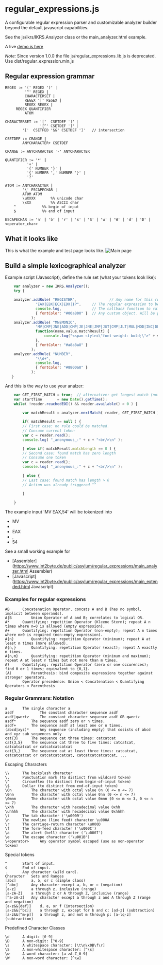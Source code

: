 regular_expressions.js
======================

A configurable regular expression parser and customizable analyzer builder beyond 
the default javascript capabilities.

See the js/ikrs/IKRS.Analyzer class or the main_analyzer.html example.

A live [demo is here](http://int2byte.de/public/asylum/regular_expressions/main_analyzer.html)


*Note:* Since version 1.0.0 the file js/regular_expressions.lib.js is deprecated.
Use dist/regular_expression.min.js


## Regular expression grammar
```
REGEX := '(' REGEX ')' |
      	 '^' REGEX |
         CHARACTERSET |
         REGEX '|' REGEX |
         REGEX REGEX |
	 REGEX QUANTIFIER
         ATOM

CHARACTERSET := '['  CSETDEF ']' |
      	     	'[^' CSETDEF ']' |
		'['  CSETFED '&&' CSETDEF ']'   // intersection

CSETDEF := CRANGE |
	    ANYCHARACTER+ CSETDEF

CRANGE := ANYCHARACTER '-' ANYCHARACTER

QUANTIFIER := '*' | 
	      '+' |
	      '{' NUMBER '}' |
	      '{' NUMBER ',' NUMBER '}' |
	      '?'

ATOM := ANYCHARACTER |
        '\' ESCAPECHAR |
        ATOM ATOM
        \uXXXX       %% unicode char
        \xXX         %% ASCII char
	^            %% begin of input
	$            %% end of input

ESCAPECHAR := 'n' | 'b' | 'r' | 's' | 'S' | 'w' | 'W' | 'd' | 'D' | <operator_char>
```

## What it looks like

This is what the example and test page looks like.
![Main page](Screenshot_2018-03-26_overview.png "Main page")



## Build a simple lexicographical analyzer
Example script (Javascript), define the rule set (what your tokens look like):
```javascript
    var analyzer = new IKRS.Analyzer();
    try {

	analyzer.addRule( "REGISTER",               // Any name for this rule. Duplicates allowed.
			  "EAX|EBX|ECX|EDX|IP",     // The regular expression to be matched.
			  console.log,              // The callback function to call on input match.
			  { fontColor: "#00a800" }  // Any custom object. Will be passed as 'callbackParams' to the callback function
			);
	analyzer.addRule( "MNEMONIC", 
			  "MV|CMP|JNE|ADD|CMP|JE|JNE|JMP|JGT|CMP|JLT|MUL|MOD|INC|DEC|SUB|RETR|RETURN|PUSH|CALL|POP|MALLOC|MDEALLOC", 
			  function(name,value,matchResult) { 
			      console.log("<span style=\"font-weight: bold;\">" + value + "</span>"); 
			  },
			  { fontColor: "#a8a8a8" }
			);
	analyzer.addRule( "NUMBER", 
			  "\\d+",
			  console.log,
			  { fontColor: "#8800a8" }
			);
   }
```

And this is the way to use your analzer:

```javascript
	var GET_FIRST_MATCH = true;  // alternative: get longest match (not wha we want here)
	var startTime       = new Date().getTime();
	while( !reader.reachedEOI() && reader.available() > 0 ) {

	    var matchResult = analyzer.nextMatch( reader, GET_FIRST_MATCH );
	    	    
	    if( matchResult == null ) {
		// First case: no rule could be matched.
		// Consume current token
		var c = reader.read();
		console.log( "_anonymous_:" + c + "<br/>\n" );

	    } else if( matchResult.matchLength == 0 ) {
		// Second case: found match has zero length
		// Consume one token
		var c = reader.read();
		console.log( "_anonymous_:" + c + "<br/>\n" );
		
	    } else {
		// Last case: found match has length > 0
		// Action was already triggered ^^
		
	    }

	}	
```


The example input 'MV EAX,54' will be tokenized into
 * MV
 * <space>
 * EAX
 * ,
 * 54

See a small working example for
 * [Assembler](https://www.int2byte.de/public/asylum/regular_expressions/main_analyzer.html Assembler)
 * [Javascript](https://www.int2byte.de/public/asylum/regular_expressions/main_extended.html Javascript)




### Examples for regular expressions

```
AB		Concatenation Operator, concats A and B (has no symbol, implicit between operands).
A|B 		Union Operator of A and B; correlates to logical OR.
A* 		Quantifying: repetition Operator (Kleene Stern); repeat A n times where n=0 is allowed (empty expression).
A+ 		Quantifying: repetition Operator (non-empty); repeat A n times where n>0 is required (non-empty expression).
A{n} 		Quantifying: repetition Operator (minimum); repeat A at least n times (more allowed).
A{n,} 		Quantifying: repetition Operator (exact); repeat A exactly n times.
A{n,m} 		Quantifying: repetition Operator (minimum and maximum); repeat A at least n times but not more than m times.
A?		Quantifying: repitition Operator (zero or one occurences); find 0 or 1 times; equivalent to {0,1}.
(A) 		Parenthesis: bind composite expressions together against stronger operators.
		Operator precedence: Union < Concatenation < Quantifying Operators < Parenthesis
```

### Regular Grammars: Notation
```
a 		The single character a
asdf 	    	The constant character sequence asdf
asdf|qwertz 	The constant character sequence asdf OR qwertz
asdf* 		The sequence asdf zero or n times.
asdf+ 		The sequence asdf at least one or n times.
(abcd|xyz)* 	Any sequence (including empty) that cosists of abcd and xyz sub sequences only
cat{3} 		The sequence cat three times: catcatcat
cat{3,5} 	The sequence cat three to five times: catcatcat, catcatcatcat or catcatcatcatcat
cat{3,} 	The sequence cat at least three times: catcatcat, catcatcatcat or catcatcatcatcat, catcatcatcatcatcat, ...
```

Escaping Characters
```
\\		The backslash character
\. 		Punctuation mark (to distinct from wildcard token)
\^ 		Circumflex (to distinct from begin-of-input token)
\$ 		Dollar (to distinct from end-of-input token)
\0n 		The character with octal value 0n (0 <= n <= 7)
\0nn 		The character with octal value 0nn (0 <= n <= 7)
\0mnn 		The character with octal value 0mnn (0 <= m <= 3, 0 <= n <= 7)
\xhh 		The character with hexadecimal value 0xhh
\uhhhh 		The character with hexadecimal value 0xhhhh
\t 		The tab character ('\u0009')
\n 		The newline (line feed) character \u000A
\r 		The carriage-return character \u000D
\f 		The form-feed character ('\u000C')
\a 		The alert (bell) character ('\u0007')
\e 		The escape character ('\u001B')
\<operator> 	Any operator symbol escaped (use as non-operator token)
```

Special tokens
```
^		Start of input.
$ 		End of input.
. 		Any character (wild card).
Character 	Sets and Ranges
[abc] 		a, b, or c (simple class)
[^abc] 		Any character except a, b, or c (negation)
[a-z] 		a through z, inclusive (range)
[a-zA-Z] 	a through z or A through Z, inclusive (range)
[^a-zA-Z] 	Any character except a through z and A through Z (range and negation)
[a-z&&[def]] 	d, e, or f (intersection)
[a-z&&[^bc]] 	a through z, except for b and c: [ad-z] (subtraction)
[a-z&&[^m-p]] 	a through z, and not m through p: [a-lq-z](subtraction)
```

Predefined Character Classes
```
\d 	   	A digit: [0-9]
\D 		A non-digit: [^0-9]
\s 		A whitespace character: [\t\n\x0B\f\r]
\S 		A non-whitespace character: [^\s]
\w 		A word character: [a-zA-Z_0-9]
\W 		A non-word character: [^\w]
```




	




